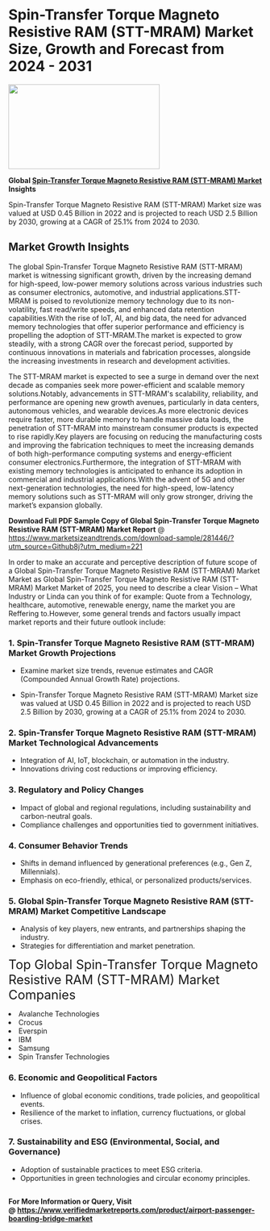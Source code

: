 <H1>Spin-Transfer Torque Magneto Resistive RAM (STT-MRAM) Market Size, Growth and Forecast from 2024 - 2031</H1><img class="aligncenter size-medium wp-image-584254" src="https://thirdeyenews.in/wp-content/uploads/2024/09/Global-Market-Research-300x168.jpeg" alt="" width="300" height="168" /><p><strong>Global&nbsp;<a href="https://www.marketsizeandtrends.com/download-sample/281446/?utm_source=Github8j?utm_medium=221">Spin-Transfer Torque Magneto Resistive RAM (STT-MRAM) Market</a> Insights</strong></p><p>Spin-Transfer Torque Magneto Resistive RAM (STT-MRAM) Market size was valued at USD 0.45 Billion in 2022 and is projected to reach USD 2.5 Billion by 2030, growing at a CAGR of 25.1% from 2024 to 2030.</p><p><h2>Market Growth Insights</h2> <p>The global Spin-Transfer Torque Magneto Resistive RAM (STT-MRAM) market is witnessing significant growth, driven by the increasing demand for high-speed, low-power memory solutions across various industries such as consumer electronics, automotive, and industrial applications.STT-MRAM is poised to revolutionize memory technology due to its non-volatility, fast read/write speeds, and enhanced data retention capabilities.With the rise of IoT, AI, and big data, the need for advanced memory technologies that offer superior performance and efficiency is propelling the adoption of STT-MRAM.The market is expected to grow steadily, with a strong CAGR over the forecast period, supported by continuous innovations in materials and fabrication processes, alongside the increasing investments in research and development activities.</p> <p>The STT-MRAM market is expected to see a surge in demand over the next decade as companies seek more power-efficient and scalable memory solutions.Notably, advancements in STT-MRAM's scalability, reliability, and performance are opening new growth avenues, particularly in data centers, autonomous vehicles, and wearable devices.As more electronic devices require faster, more durable memory to handle massive data loads, the penetration of STT-MRAM into mainstream consumer products is expected to rise rapidly.Key players are focusing on reducing the manufacturing costs and improving the fabrication techniques to meet the increasing demands of both high-performance computing systems and energy-efficient consumer electronics.Furthermore, the integration of STT-MRAM with existing memory technologies is anticipated to enhance its adoption in commercial and industrial applications.With the advent of 5G and other next-generation technologies, the need for high-speed, low-latency memory solutions such as STT-MRAM will only grow stronger, driving the market’s expansion globally.</p> <p><span class=""><strong>Download Full PDF Sample Copy of Global Spin-Transfer Torque Magneto Resistive RAM (STT-MRAM) Market Report</strong> @ <a href="https://www.marketsizeandtrends.com/download-sample/281446/?utm_source=Github8j?utm_medium=221" target="_blank">https://www.marketsizeandtrends.com/download-sample/281446/?utm_source=Github8j?utm_medium=221</a></span></p><p>In order to make an accurate and perceptive description of future scope of a Global&nbsp;Spin-Transfer Torque Magneto Resistive RAM (STT-MRAM) Market Market as Global&nbsp;Spin-Transfer Torque Magneto Resistive RAM (STT-MRAM) Market Market of 2025, you need to describe a clear Vision &ndash; What Industry or Linda can you think of for example: Quote from a Technology, healthcare, automotive, renewable energy, name the market you are Reffering to.However, some general trends and factors usually impact market reports and their future outlook include:</p><h3>1.&nbsp;<strong>Spin-Transfer Torque Magneto Resistive RAM (STT-MRAM) Market Growth Projections</strong></h3><ul><li>Examine market size trends, revenue estimates and CAGR (Compounded Annual Growth Rate) projections.</li><li><p>Spin-Transfer Torque Magneto Resistive RAM (STT-MRAM) Market size was valued at USD 0.45 Billion in 2022 and is projected to reach USD 2.5 Billion by 2030, growing at a CAGR of 25.1% from 2024 to 2030.</p></li></ul><h3>2.&nbsp;<strong>Spin-Transfer Torque Magneto Resistive RAM (STT-MRAM) Market Technological Advancements</strong></h3><ul><li>Integration of AI, IoT, blockchain, or automation in the industry.</li><li>Innovations driving cost reductions or improving efficiency.</li></ul><h3>3.&nbsp;<strong>Regulatory and Policy Changes</strong></h3><ul><li>Impact of global and regional regulations, including sustainability and carbon-neutral goals.</li><li>Compliance challenges and opportunities tied to government initiatives.</li></ul><h3>4.&nbsp;<strong>Consumer Behavior Trends</strong></h3><ul><li>Shifts in demand influenced by generational preferences (e.g., Gen Z, Millennials).</li><li>Emphasis on eco-friendly, ethical, or personalized products/services.</li></ul><h3>5.&nbsp;<strong>Global Spin-Transfer Torque Magneto Resistive RAM (STT-MRAM) Market Competitive Landscape</strong></h3><ul><li>Analysis of key players, new entrants, and partnerships shaping the industry.</li><li>Strategies for differentiation and market penetration.</li></ul><p data-pm-slice="1 1 []"><span style="color: inherit; font-family: inherit; font-size: 25px;">Top Global Spin-Transfer Torque Magneto Resistive RAM (STT-MRAM) Market Companies</span></p><div class="" data-test-id=""><p><li>Avalanche Technologies</li><li> Crocus</li><li> Everspin</li><li> IBM</li><li> Samsung</li><li> Spin Transfer Technologies</li></p></div><h3>6.&nbsp;<strong>Economic and Geopolitical Factors</strong></h3><ul><li>Influence of global economic conditions, trade policies, and geopolitical events.</li><li>Resilience of the market to inflation, currency fluctuations, or global crises.</li></ul><h3>7.&nbsp;<strong>Sustainability and ESG (Environmental, Social, and Governance)</strong></h3><ul><li>Adoption of sustainable practices to meet ESG criteria.</li><li>Opportunities in green technologies and circular economy principles.</li></ul><h2><strong style="font-size: 14px;">For More Information or Query, Visit @&nbsp;</strong><a style="background-color: #ffffff; font-size: 14px;" href="https://www.marketsizeandtrends.com/report/spin-transfer-torque-magneto-resistive-ram-stt-mram-market/" target="_blank">https://www.verifiedmarketreports.com/product/airport-passenger-boarding-bridge-market</a></h2>